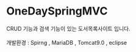 # OneDaySpringMVC

CRUD 기능과 검색 기능이 있는 도서목록사이트 입니다.<br/>
<br/>
개발환경 : Spirng , MariaDB , Tomcat9.0 , eclipse
